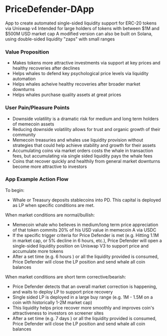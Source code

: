 # PriceDefender-DApp
App to create automated single-sided liquidity support for ERC-20 tokens via Uniswap v4
Intended for large holders of tokens with between $1M and $500M USD market cap
A modified version can also be built on Solana, using double-sided liquidity "zaps" with small ranges

### Value Proposition
- Makes tokens more attractive investments via support at key prices and healthy recoveries after declines 
- Helps whales to defend key psychological price levels via liquidity automation
- Helps whales acheive healthy recoveries after broader market downturns
- Helps whales purchase quality assets at great prices

### User Pain/Pleasure Points
- Downside volatility is a dramatic risk for medium and long term holders of memecoin assets
- Reducing downside volatility allows for trust and organic growth of their community
- Memecoin treasuries and whales use liquidity provision without strategies that could help achieve stability and growth for their assets
- Accumulating coins via market orders costs the whale in transaction fees, but accumulating via single sided liquidity pays the whale fees
- Coins that recover quickly and healthily from general market downturns become more attractive to investors

### App Example Action Flow
To begin:
- Whale or Treasury deposits stablecoins into PD. This capital is deployed as LP when specific conditions are met.

When market conditions are normal/bullish:
- Memecoin whale who believes in medium/long term price appreciation of that token commits 20% of his USD value in memecoin A via USDC
- If the specific trigger criteria for Price Defender is met (e.g. Hitting 1.1M in market cap, or 5% decline in 6 hours, etc.), Price Defender will open a single-sided liquidity position on Uniswap V3 to support price and accumulate more tokens
- After a set time (e.g. 6 hours ) or all the liquidity provided is consumed, Price Defender will close the LP position and send whale all coin balances

When market conditions are short term corrective/bearish:
- Price Defender detects that an overall market correction is happening, and waits to deploy LP to support price recovery
- Single sided LP is deployed in a large buy range (e.g. 1M - 1.5M on a coin with historically 1-2M market cap)
- This liquidity helps price recover more smoothly and improves coin's attractiveness to investors on screener sites
- After a set time (e.g. 7 days ) or all the liquidity provided is consumed, Price Defender will close the LP position and send whale all coin balances
